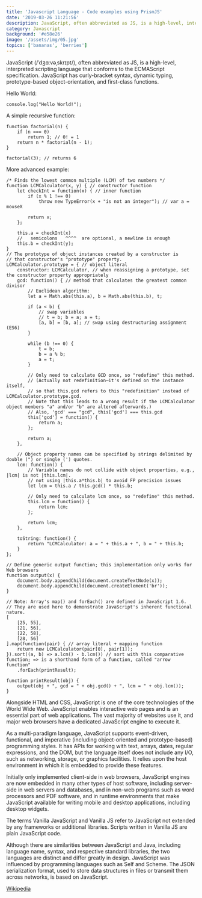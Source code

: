 ```yaml
---
title: 'Javascript Language - Code examples using PrismJS'
date: '2019-03-26 11:21:56'
description: JavaScript, often abbreviated as JS, is a high-level, interpreted scripting language that conforms to the ECMAScript specification.
category: Javascript
background: '#e58e26'
image: '/assets/img/05.jpg'
topics: ['bananas', 'berries']
---
```


JavaScript (/ˈdʒɑːvəˌskrɪpt/), often abbreviated as JS, is a high-level, interpreted scripting language that conforms to the ECMAScript specification. JavaScript has curly-bracket syntax, dynamic typing, prototype-based object-orientation, and first-class functions.

Hello World:

```JS
console.log("Hello World!");
```

A simple recursive function:

```JS
function factorial(n) {
    if (n === 0)
        return 1; // 0! = 1
    return n * factorial(n - 1);
}

factorial(3); // returns 6
```

More advanced example:

```JS
/* Finds the lowest common multiple (LCM) of two numbers */
function LCMCalculator(x, y) { // constructor function
    let checkInt = function(x) { // inner function
        if (x % 1 !== 0)
            throw new TypeError(x + "is not an integer"); // var a =  mouseX

        return x;
    };

    this.a = checkInt(x)
    //   semicolons   ^^^^  are optional, a newline is enough
    this.b = checkInt(y);
}
// The prototype of object instances created by a constructor is
// that constructor's "prototype" property.
LCMCalculator.prototype = { // object literal
    constructor: LCMCalculator, // when reassigning a prototype, set the constructor property appropriately
    gcd: function() { // method that calculates the greatest common divisor
        // Euclidean algorithm:
        let a = Math.abs(this.a), b = Math.abs(this.b), t;

        if (a < b) {
            // swap variables
            // t = b; b = a; a = t;
            [a, b] = [b, a]; // swap using destructuring assignment (ES6)
        }

        while (b !== 0) {
            t = b;
            b = a % b;
            a = t;
        }

        // Only need to calculate GCD once, so "redefine" this method.
        // (Actually not redefinition—it's defined on the instance itself,
        // so that this.gcd refers to this "redefinition" instead of LCMCalculator.prototype.gcd.
        // Note that this leads to a wrong result if the LCMCalculator object members "a" and/or "b" are altered afterwards.)
        // Also, 'gcd' === "gcd", this['gcd'] === this.gcd
        this['gcd'] = function() {
            return a;
        };

        return a;
    },

    // Object property names can be specified by strings delimited by double (") or single (') quotes.
    lcm: function() {
        // Variable names do not collide with object properties, e.g., |lcm| is not |this.lcm|.
        // not using |this.a*this.b| to avoid FP precision issues
        let lcm = this.a / this.gcd() * this.b;

        // Only need to calculate lcm once, so "redefine" this method.
        this.lcm = function() {
            return lcm;
        };

        return lcm;
    },

    toString: function() {
        return "LCMCalculator: a = " + this.a + ", b = " + this.b;
    }
};

// Define generic output function; this implementation only works for Web browsers
function output(x) {
    document.body.appendChild(document.createTextNode(x));
    document.body.appendChild(document.createElement('br'));
}

// Note: Array's map() and forEach() are defined in JavaScript 1.6.
// They are used here to demonstrate JavaScript's inherent functional nature.
[
    [25, 55],
    [21, 56],
    [22, 58],
    [28, 56]
].map(function(pair) { // array literal + mapping function
    return new LCMCalculator(pair[0], pair[1]);
}).sort((a, b) => a.lcm() - b.lcm()) // sort with this comparative function; => is a shorthand form of a function, called "arrow function"
    .forEach(printResult);

function printResult(obj) {
    output(obj + ", gcd = " + obj.gcd() + ", lcm = " + obj.lcm());
}
```

Alongside HTML and CSS, JavaScript is one of the core technologies of the World Wide Web.
JavaScript enables interactive web pages and is an essential part of web applications. The vast majority of websites use it, and major web browsers have a dedicated JavaScript engine to execute it.

As a multi-paradigm language, JavaScript supports event-driven, functional, and imperative (including object-oriented and prototype-based) programming styles. It has APIs for working with text, arrays, dates, regular expressions, and the DOM, but the language itself does not include any I/O, such as networking, storage, or graphics facilities. It relies upon the host environment in which it is embedded to provide these features.

Initially only implemented client-side in web browsers, JavaScript engines are now embedded in many other types of host software, including server-side in web servers and databases, and in non-web programs such as word processors and PDF software, and in runtime environments that make JavaScript available for writing mobile and desktop applications, including desktop widgets.

The terms Vanilla JavaScript and Vanilla JS refer to JavaScript not extended by any frameworks or additional libraries. Scripts written in Vanilla JS are plain JavaScript code.

Although there are similarities between JavaScript and Java, including language name, syntax, and respective standard libraries, the two languages are distinct and differ greatly in design. JavaScript was influenced by programming languages such as Self and Scheme. The JSON serialization format, used to store data structures in files or transmit them across networks, is based on JavaScript.

[Wikipedia](https://en.wikipedia.org/wiki/JavaScript)
